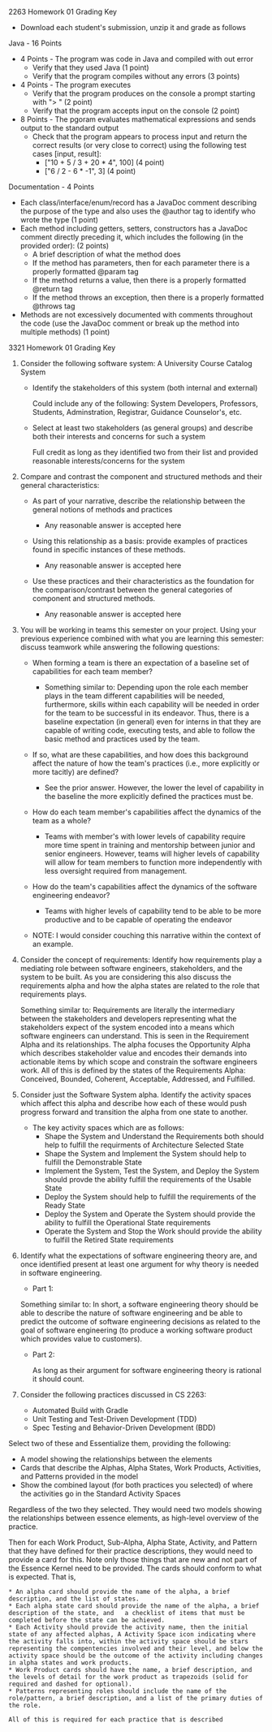 2263 Homework 01 Grading Key

* Download each student's submission, unzip it and grade as follows

Java - 16 Points
  - 4 Points - The program was code in Java and compiled with out error
    * Verify that they used Java (1 point)
    * Verify that the program compiles without any errors (3 points)
  - 4 Points - The program executes
    * Verify that the program produces on the console a prompt starting with "> " (2 point)
    * Verify that the program accepts input on the console (2 point)
  - 8 Points - The pgoram evaluates mathematical expressions and sends output to the standard output
    * Check that the program appears to process input and return the correct results (or very close to correct) using the following test cases [input, result]:
      - ["10 + 5 / 3 + 20 * 4", 100] (4 point)
      - ["6 / 2 - 6 * -1", 3] (4 point)
      
Documentation - 4 Points
  - Each class/interface/enum/record has a JavaDoc comment describing the purpose of the type and also uses the @author tag to identify who wrote the type (1 point)
  - Each method including getters, setters, constructors has a JavaDoc comment directly preceding it, which includes the following (in the provided order): (2 points)
    * A brief description of what the method does
    * If the method has parameters, then for each parameter there is a properly formatted @param tag
    * If the method returns a value, then there is a properly formatted @return tag
    * If the method throws an exception, then there is a properly formatted @throws tag
  - Methods are not excessively documented with comments throughout the code (use the JavaDoc comment or break up the method into multiple methods) (1 point)
  
  
3321 Homework 01 Grading Key

1. Consider the following software system: A University Course Catalog System
   
   * Identify the stakeholders of this system (both internal and external)
   
     Could include any of the following: System Developers, Professors, Students, Adminstration, Registrar, Guidance Counselor's, etc.
     
   * Select at least two stakeholders (as general groups) and describe both their interests and concerns for such a system
   
     Full credit as long as they identified two from their list and provided reasonable interests/concerns for the system
     
2. Compare and contrast the component and structured methods and their general characteristics:

   * As part of your narrative, describe the relationship between the general notions of methods and practices
   
     - Any reasonable answer is accepted here
   
   * Using this relationship as a basis: provide examples of practices found in specific instances of these methods.
   
     - Any reasonable answer is accepted here
   
   * Use these practices and their characteristics as the foundation for the comparison/contrast between the general categories of component and structured methods.
   
     - Any reasonable answer is accepted here
   
3. You will be working in teams this semester on your project. Using your previous experience combined with what you are learning this semester: discuss teamwork while answering the following questions:

   * When forming a team is there an expectation of a baseline set of capabilities for each team member?
     
     - Something similar to: Depending upon the role each member plays in the team different capabilities will be needed, furthermore, skills within each capability will be needed in order for the team to be successful in its endeavor. Thus, there is a baseline expectation (in general) even for interns in that they are capable of writing code, executing tests, and able to follow the basic method and practices used by the team.
     
   * If so, what are these capabilities, and how does this background affect the nature of how the team's practices (i.e., more explicitly or more tacitly) are defined?
     
     - See the prior answer. However, the lower the level of capability in the baseline the more explicitly defined the practices must be.
   
   * How do each team member's capabilities affect the dynamics of the team as a whole?
    
     - Teams with member's with lower levels of capability require more time spent in training and mentorship between junior and senior engineers. However, teams will higher levels of capability will allow for team members to function more independently with less oversight required from management.
   
   * How do the team's capabilities affect the dynamics of the software engineering endeavor?
   
     - Teams with higher levels of capability tend to be able to be more productive and to be capable of operating the endeavor 
   
   * NOTE: I would consider couching this narrative within the context of an example.

4. Consider the concept of requirements: Identify how requirements play a mediating role between software engineers, stakeholders, and the system to be built. As you are considering this also discuss the requirements alpha and how the alpha states are related to the role that requirements plays.

     Something similar to: Requirements are literally the intermediary between the stakeholders and developers representing what the stakeholders expect of the system encoded into a means which software engineers can understand. This is seen in the Requirement Alpha and its relationships. The alpha focuses the Opportunity Alpha which describes stakeholder value and encodes their demands into actionable items by which scope and constrain the software engineers work. All of this is defined by the states of the Requirements Alpha: Conceived, Bounded, Coherent, Acceptable, Addressed, and Fulfilled.

5. Consider just the Software System alpha. Identify the activity spaces which affect this alpha and describe how each of these would push progress forward and transition the alpha from one state to another.

   - The key activity spaces which are as follows:
     * Shape the System and Understand the Requirements both should help to fulfill the requirments of Architecture Selected State
     * Shape the System and Implement the System should help to fulfill the Demonstrable State
     * Implement the System, Test the System, and Deploy the System should provde the ability fulfill the requirements of the Usable State
     * Deploy the System should help to fulfill the requirements of the Ready State
     * Deploy the System and Operate the System should provide the ability to fulfill the Operational State requirements
     * Operate the System and Stop the Work should provide the ability to fulfill the Retired State requirements

6. Identify what the expectations of software engineering theory are, and once identified present at least one argument for why theory is needed in software engineering.

   - Part 1:

	Something similar to: In short, a software engineering theory should be able to describe the nature of software engineering and be able to predict the outcome of software engineering decisions as related to the goal of software engineering (to produce a working software product which provides value to customers).
   
   - Part 2:
	 
	 As long as their argument for software engineering theory is rational it should count.

7. Consider the following practices discussed in CS 2263:
   * Automated Build with Gradle
   * Unit Testing and Test-Driven Development (TDD)
   * Spec Testing and Behavior-Driven Development (BDD)

Select two of these and Essentialize them, providing the following:
   * A model showing the relationships between the elements
   * Cards that describe the Alphas, Alpha States, Work Products, Activities, and Patterns provided in the model
   * Show the combined layout (for both practices you selected) of where the activities go in the Standard Activity Spaces
   
   Regardless of the two they selected. They would need two models showing the relationships between essence elements, as high-level overview of the practice.
   
   Then for each Work Product, Sub-Alpha, Alpha State, Activity, and Pattern that they have defined for their practice descriptions, they would need to provide a card for this. Note only those things that are new and not part of the Essence Kernel need to be provided. The cards should conform to what is expected. That is,
   
    * An alpha card should provide the name of the alpha, a brief description, and the list of states.
    * Each alpha state card should provide the name of the alpha, a brief description of the state, and   a checklist of items that must be completed before the state can be achieved.
    * Each Activity should provide the activity name, then the initial state of any affected alphas, A Activity Space icon indicating where the activity falls into, within the activity space should be stars representing the compentencies involved and their level, and below the activity space should be the outcome of the activity including changes in alpha states and work products.
    * Work Product cards should have the name, a brief description, and the levels of detail for the work product as trapezoids (solid for required and dashed for optional).
    * Patterns representing roles should include the name of the role/pattern, a brief description, and a list of the primary duties of the role.
    
    All of this is required for each practice that is described
    
    

